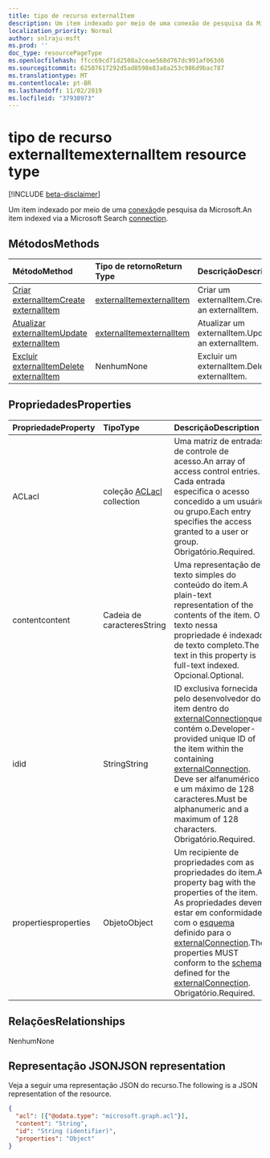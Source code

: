```yaml
---
title: tipo de recurso externalItem
description: Um item indexado por meio de uma conexão de pesquisa da Microsoft.
localization_priority: Normal
author: snlraju-msft
ms.prod: ''
doc_type: resourcePageType
ms.openlocfilehash: ffcc69cd71d2508a2ceae568d767dc991af063d6
ms.sourcegitcommit: 62507617292d5ad8598e83a8a253c986d9bac787
ms.translationtype: MT
ms.contentlocale: pt-BR
ms.lasthandoff: 11/02/2019
ms.locfileid: "37938973"
---
```

# <a name="externalitem-resource-type"></a><span data-ttu-id="85128-103">tipo de recurso externalItem</span><span class="sxs-lookup"><span data-stu-id="85128-103">externalItem resource type</span></span>

[!INCLUDE [beta-disclaimer](../../includes/beta-disclaimer.md)]

<span data-ttu-id="85128-104">Um item indexado por meio de uma [conexão](externalconnection.md)de pesquisa da Microsoft.</span><span class="sxs-lookup"><span data-stu-id="85128-104">An item indexed via a Microsoft Search [connection](externalconnection.md).</span></span>

## <a name="methods"></a><span data-ttu-id="85128-105">Métodos</span><span class="sxs-lookup"><span data-stu-id="85128-105">Methods</span></span>

| <span data-ttu-id="85128-106">Método</span><span class="sxs-lookup"><span data-stu-id="85128-106">Method</span></span>                                                        | <span data-ttu-id="85128-107">Tipo de retorno</span><span class="sxs-lookup"><span data-stu-id="85128-107">Return Type</span></span>                     | <span data-ttu-id="85128-108">Descrição</span><span class="sxs-lookup"><span data-stu-id="85128-108">Description</span></span> |
|:--------------------------------------------------------------|:--------------------------------|:--|
| [<span data-ttu-id="85128-109">Criar externalItem</span><span class="sxs-lookup"><span data-stu-id="85128-109">Create externalItem</span></span>](../api/externalconnection-put-items.md) | [<span data-ttu-id="85128-110">externalItem</span><span class="sxs-lookup"><span data-stu-id="85128-110">externalItem</span></span>](externalitem.md) | <span data-ttu-id="85128-111">Criar um externalItem.</span><span class="sxs-lookup"><span data-stu-id="85128-111">Create an externalItem.</span></span> |
| [<span data-ttu-id="85128-112">Atualizar externalItem</span><span class="sxs-lookup"><span data-stu-id="85128-112">Update externalItem</span></span>](../api/externalitem-update.md)          | [<span data-ttu-id="85128-113">externalItem</span><span class="sxs-lookup"><span data-stu-id="85128-113">externalItem</span></span>](externalitem.md) | <span data-ttu-id="85128-114">Atualizar um externalItem.</span><span class="sxs-lookup"><span data-stu-id="85128-114">Update an externalItem.</span></span> |
| [<span data-ttu-id="85128-115">Excluir externalItem</span><span class="sxs-lookup"><span data-stu-id="85128-115">Delete externalItem</span></span>](../api/externalitem-delete.md)          | <span data-ttu-id="85128-116">Nenhum</span><span class="sxs-lookup"><span data-stu-id="85128-116">None</span></span>                            | <span data-ttu-id="85128-117">Excluir um externalItem.</span><span class="sxs-lookup"><span data-stu-id="85128-117">Delete an externalItem.</span></span> |

## <a name="properties"></a><span data-ttu-id="85128-118">Propriedades</span><span class="sxs-lookup"><span data-stu-id="85128-118">Properties</span></span>

| <span data-ttu-id="85128-119">Propriedade</span><span class="sxs-lookup"><span data-stu-id="85128-119">Property</span></span>   | <span data-ttu-id="85128-120">Tipo</span><span class="sxs-lookup"><span data-stu-id="85128-120">Type</span></span>                     | <span data-ttu-id="85128-121">Descrição</span><span class="sxs-lookup"><span data-stu-id="85128-121">Description</span></span>                          |
|:-----------|:-------------------------|:-------------------------------------|
| <span data-ttu-id="85128-122">ACL</span><span class="sxs-lookup"><span data-stu-id="85128-122">acl</span></span>        | <span data-ttu-id="85128-123">coleção [ACL](acl.md)</span><span class="sxs-lookup"><span data-stu-id="85128-123">[acl](acl.md) collection</span></span> | <span data-ttu-id="85128-124">Uma matriz de entradas de controle de acesso.</span><span class="sxs-lookup"><span data-stu-id="85128-124">An array of access control entries.</span></span> <span data-ttu-id="85128-125">Cada entrada especifica o acesso concedido a um usuário ou grupo.</span><span class="sxs-lookup"><span data-stu-id="85128-125">Each entry specifies the access granted to a user or group.</span></span> <span data-ttu-id="85128-126">Obrigatório.</span><span class="sxs-lookup"><span data-stu-id="85128-126">Required.</span></span> |
| <span data-ttu-id="85128-127">content</span><span class="sxs-lookup"><span data-stu-id="85128-127">content</span></span>    | <span data-ttu-id="85128-128">Cadeia de caracteres</span><span class="sxs-lookup"><span data-stu-id="85128-128">String</span></span>                   | <span data-ttu-id="85128-129">Uma representação de texto simples do conteúdo do item.</span><span class="sxs-lookup"><span data-stu-id="85128-129">A plain-text representation of the contents of the item.</span></span> <span data-ttu-id="85128-130">O texto nessa propriedade é indexado de texto completo.</span><span class="sxs-lookup"><span data-stu-id="85128-130">The text in this property is full-text indexed.</span></span> <span data-ttu-id="85128-131">Opcional.</span><span class="sxs-lookup"><span data-stu-id="85128-131">Optional.</span></span> |
| <span data-ttu-id="85128-132">id</span><span class="sxs-lookup"><span data-stu-id="85128-132">id</span></span>         | <span data-ttu-id="85128-133">String</span><span class="sxs-lookup"><span data-stu-id="85128-133">String</span></span>                   | <span data-ttu-id="85128-134">ID exclusiva fornecida pelo desenvolvedor do item dentro do [externalConnection](externalconnection.md)que contém o.</span><span class="sxs-lookup"><span data-stu-id="85128-134">Developer-provided unique ID of the item within the containing [externalConnection](externalconnection.md).</span></span> <span data-ttu-id="85128-135">Deve ser alfanumérico e um máximo de 128 caracteres.</span><span class="sxs-lookup"><span data-stu-id="85128-135">Must be alphanumeric and a maximum of 128 characters.</span></span> <span data-ttu-id="85128-136">Obrigatório.</span><span class="sxs-lookup"><span data-stu-id="85128-136">Required.</span></span> |
| <span data-ttu-id="85128-137">properties</span><span class="sxs-lookup"><span data-stu-id="85128-137">properties</span></span> | <span data-ttu-id="85128-138">Objeto</span><span class="sxs-lookup"><span data-stu-id="85128-138">Object</span></span>                   | <span data-ttu-id="85128-139">Um recipiente de propriedades com as propriedades do item.</span><span class="sxs-lookup"><span data-stu-id="85128-139">A property bag with the properties of the item.</span></span> <span data-ttu-id="85128-140">As propriedades devem estar em conformidade com o [esquema](schema.md) definido para o [externalConnection](externalconnection.md).</span><span class="sxs-lookup"><span data-stu-id="85128-140">The properties MUST conform to the [schema](schema.md) defined for the [externalConnection](externalconnection.md).</span></span> <span data-ttu-id="85128-141">Obrigatório.</span><span class="sxs-lookup"><span data-stu-id="85128-141">Required.</span></span> |

## <a name="relationships"></a><span data-ttu-id="85128-142">Relações</span><span class="sxs-lookup"><span data-stu-id="85128-142">Relationships</span></span>

<span data-ttu-id="85128-143">Nenhum</span><span class="sxs-lookup"><span data-stu-id="85128-143">None</span></span>

## <a name="json-representation"></a><span data-ttu-id="85128-144">Representação JSON</span><span class="sxs-lookup"><span data-stu-id="85128-144">JSON representation</span></span>

<span data-ttu-id="85128-145">Veja a seguir uma representação JSON do recurso.</span><span class="sxs-lookup"><span data-stu-id="85128-145">The following is a JSON representation of the resource.</span></span>

<!-- {
  "blockType": "resource",
  "optionalProperties": [

  ],
  "@odata.type": "microsoft.graph.externalItem",
  "baseType": "",
  "keyProperty": "id"
}-->

```json
{
  "acl": [{"@odata.type": "microsoft.graph.acl"}],
  "content": "String",
  "id": "String (identifier)",
  "properties": "Object"
}
```

<!-- uuid: 16cd6b66-4b1a-43a1-adaf-3a886856ed98
2019-02-04 14:57:30 UTC -->
<!-- {
  "type": "#page.annotation",
  "description": "externalItem resource",
  "keywords": "",
  "section": "documentation",
  "tocPath": "",
  "suppressions": [
    "Error: microsoft.graph.externalItem/properties:\r\n      Referenced type microsoft.graph.object is not defined in the doc set! Potential suggestion: microsoft.graph.directoryObject"
  ]
}-->
